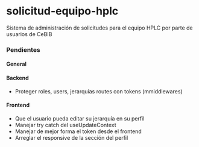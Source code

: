 # solicitud-equipo-hplc
Sistema de administración de solicitudes para el equipo HPLC por parte de usuarios de CeBIB

### Pendientes

#### General

#### Backend

* Proteger roles, users, jerarquías routes con tokens (mmiddlewares)

#### Frontend
* Que el usuario pueda editar su jerarquía en su perfil
* Manejar try catch del useUpdateContext
* Manejar de mejor forma el token desde el frontend
* Arreglar el responsive de la sección del perfil